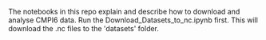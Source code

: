 The notebooks in this repo explain and describe how to download and analyse CMPI6 data. Run the Download_Datasets_to_nc.ipynb first. This will download the .nc files to the 'datasets' folder.
